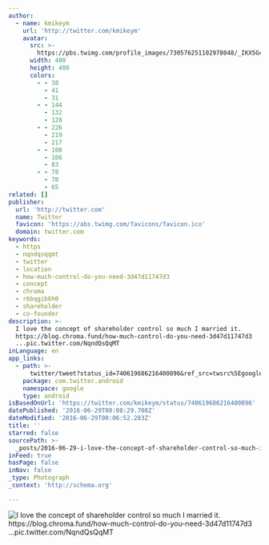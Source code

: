 ```yaml
---
author:
  - name: kmikeym
    url: 'http://twitter.com/kmikeym'
    avatar:
      src: >-
        https://pbs.twimg.com/profile_images/730576251102978048/_IKX5GcT_400x400.jpg
      width: 400
      height: 400
      colors:
        - - 38
          - 41
          - 31
        - - 144
          - 132
          - 128
        - - 226
          - 219
          - 217
        - - 108
          - 106
          - 83
        - - 78
          - 78
          - 65
related: []
publisher:
  url: 'http://twitter.com'
  name: Twitter
  favicon: 'https://abs.twimg.com/favicons/favicon.ico'
  domain: twitter.com
keywords:
  - https
  - nqndqsqqmt
  - twitter
  - location
  - how-much-control-do-you-need-3d47d11747d3
  - concept
  - chroma
  - r6bqgib6h0
  - shareholder
  - co-founder
description: >-
  I love the concept of shareholder control so much I married it.
  https://blog.chroma.fund/how-much-control-do-you-need-3d47d11747d3
  ...pic.twitter.com/NqndQsQqMT
inLanguage: en
app_links:
  - path: >-
      twitter/tweet?status_id=740619686216400896&ref_src=twsrc%5Egoogle%7Ctwcamp%5Eandroidseo%7Ctwgr%5Estatus%7Ctwterm%5E740619686216400896
    package: com.twitter.android
    namespace: google
    type: android
isBasedOnUrl: 'https://twitter.com/kmikeym/status/740619686216400896'
datePublished: '2016-06-29T00:08:29.708Z'
dateModified: '2016-06-29T00:06:52.283Z'
title: ''
starred: false
sourcePath: >-
  _posts/2016-06-29-i-love-the-concept-of-shareholder-control-so-much-i-married.md
inFeed: true
hasPage: false
inNav: false
_type: Photograph
_context: 'http://schema.org'

---
```

![I love the concept of shareholder control so much I married it. https://blog.chroma.fund/how-much-control-do-you-need-3d47d11747d3 ...pic.twitter.com/NqndQsQqMT](https://pbs.twimg.com/media/Ckc1rbGXEAEP6KS.jpg:large)